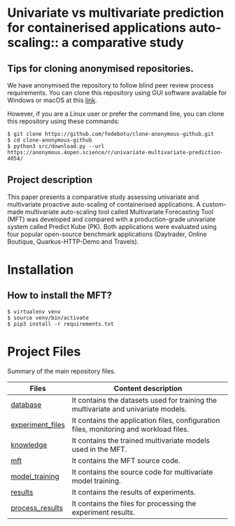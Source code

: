 # Univariate vs multivariate prediction for containerised applications auto-scaling:: a comparative study

## Tips for cloning anonymised repositories.

We have anonymised the repository to follow blind peer review process requirements. You can clone this repository using GUI software available for Windows or macOS at this [link](https://github.com/fedebotu/clone-anonymous-github).

However, if you are a Linux user or prefer the command line, you can clone this repository using these commands:

    $ git clone https://github.com/fedebotu/clone-anonymous-github.git
    $ cd clone-anonymous-github
    $ python3 src/download.py --url https://anonymous.4open.science/r/univariate-multivariate-prediction-4054/

 ## Project description
 
This paper presents a comparative study assessing univariate and multivariate proactive auto-scaling of containerised applications. A custom-made multivariate auto-scaling tool called Multivariate Forecasting Tool (MFT) was developed and compared with a production-grade univariate system called Predict Kube (PK). Both applications were evaluated using four popular open-source benchmark applications (Daytrader, Online Boutique, Quarkus-HTTP-Demo and Travels).

# Installation  
  
## How to install the MFT?

    $ virtualenv venv
    $ source venv/bin/activate
    $ pip3 install -r requirements.txt

# Project Files

Summary of the main repository files.


| Files                                | Content description                                                                   |
|--------------------------------------|---------------------------------------------------------------------------------------|
| [database](database)                 | It contains the datasets used for training the multivariate and univariate models.    |
| [experiment_files](experiment_files) | It contains the application files, configuration files, monitoring and workload files.|
| [knowledge](knowledge)               | It contains the trained multivariate models used in the MFT.                          |
| [mft](mft)                           | It contains the MFT source code.                                                      |
| [model_training](model_training)     | It contains the source code for multivariate model training.                          |
| [results](results)                   | It contains the results of experiments.                                               |
| [process_results](process_results)   | It contains the files for processing the experiment results.                          |





